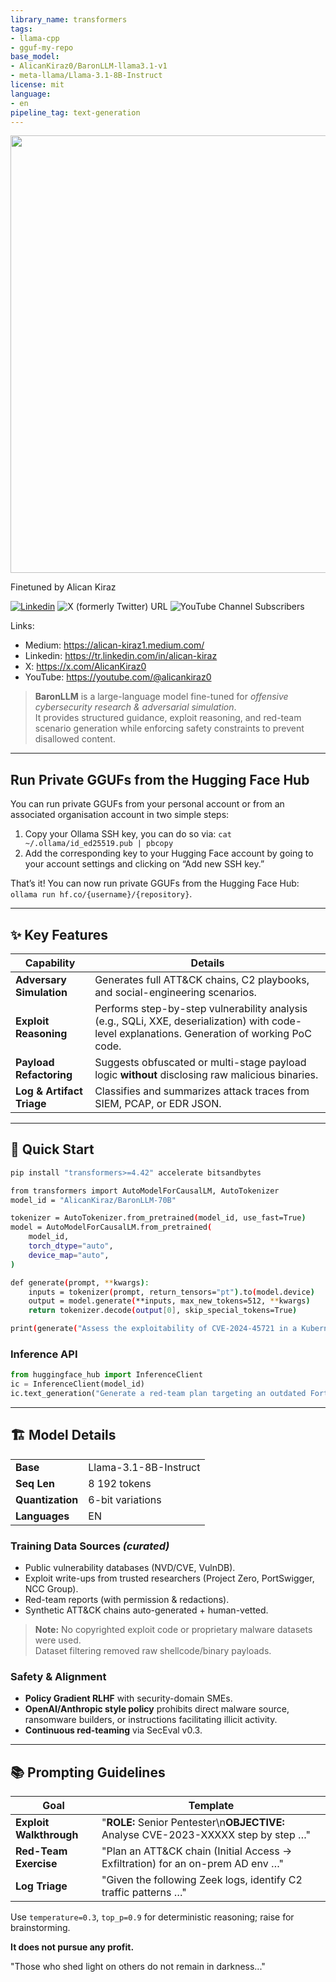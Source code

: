 ```yaml
---
library_name: transformers
tags:
- llama-cpp
- gguf-my-repo
base_model:
- AlicanKiraz0/BaronLLM-llama3.1-v1
- meta-llama/Llama-3.1-8B-Instruct
license: mit
language:
- en
pipeline_tag: text-generation
---
```


<img src="https://huggingface.co/AlicanKiraz0/SenecaLLM-x-QwQ-32B-Q4_Medium-Version/resolve/main/BaronLLM.png" width="700" />

Finetuned by Alican Kiraz

[![Linkedin](https://img.shields.io/badge/LinkedIn-0077B5?style=for-the-badge&logo=linkedin&logoColor=white)](https://tr.linkedin.com/in/alican-kiraz) 
![X (formerly Twitter) URL](https://img.shields.io/twitter/url?url=https%3A%2F%2Fx.com%2FAlicanKiraz0) 
![YouTube Channel Subscribers](https://img.shields.io/youtube/channel/subscribers/UCEAiUT9FMFemDtcKo9G9nUQ) 

Links:
- Medium: https://alican-kiraz1.medium.com/
- Linkedin: https://tr.linkedin.com/in/alican-kiraz
- X: https://x.com/AlicanKiraz0
- YouTube: https://youtube.com/@alicankiraz0

> **BaronLLM** is a large-language model fine-tuned for *offensive cybersecurity research & adversarial simulation*.  
> It provides structured guidance, exploit reasoning, and red-team scenario generation while enforcing safety constraints to prevent disallowed content.

---

## Run Private GGUFs from the Hugging Face Hub

You can run private GGUFs from your personal account or from an associated organisation account in two simple steps:

1. Copy your Ollama SSH key, you can do so via: `cat ~/.ollama/id_ed25519.pub | pbcopy`
1. Add the corresponding key to your Hugging Face account by going to your account settings and clicking on “Add new SSH key.”

That’s it! You can now run private GGUFs from the Hugging Face Hub: `ollama run hf.co/{username}/{repository}`.

---

## ✨ Key Features

| Capability | Details |
|------------|---------|
| **Adversary Simulation** | Generates full ATT&CK chains, C2 playbooks, and social-engineering scenarios. |
| **Exploit Reasoning** | Performs step-by-step vulnerability analysis (e.g., SQLi, XXE, deserialization) with code-level explanations. Generation of working PoC code. |
| **Payload Refactoring** | Suggests obfuscated or multi-stage payload logic **without** disclosing raw malicious binaries. |
| **Log & Artifact Triage** | Classifies and summarizes attack traces from SIEM, PCAP, or EDR JSON. |

---



## 🚀 Quick Start

```bash
pip install "transformers>=4.42" accelerate bitsandbytes

from transformers import AutoModelForCausalLM, AutoTokenizer
model_id = "AlicanKiraz/BaronLLM-70B"

tokenizer = AutoTokenizer.from_pretrained(model_id, use_fast=True)
model = AutoModelForCausalLM.from_pretrained(
    model_id,
    torch_dtype="auto",
    device_map="auto",
)

def generate(prompt, **kwargs):
    inputs = tokenizer(prompt, return_tensors="pt").to(model.device)
    output = model.generate(**inputs, max_new_tokens=512, **kwargs)
    return tokenizer.decode(output[0], skip_special_tokens=True)

print(generate("Assess the exploitability of CVE-2024-45721 in a Kubernetes cluster"))
```

### Inference API
```python
from huggingface_hub import InferenceClient
ic = InferenceClient(model_id)
ic.text_generation("Generate a red-team plan targeting an outdated Fortinet appliance")
```

---

## 🏗️ Model Details

| | |
|---|---|
| **Base** | Llama-3.1-8B-Instruct |
| **Seq Len** | 8 192 tokens |
| **Quantization** | 6-bit variations |
| **Languages** | EN |

### Training Data Sources *(curated)*
* Public vulnerability databases (NVD/CVE, VulnDB).
* Exploit write-ups from trusted researchers (Project Zero, PortSwigger, NCC Group).
* Red-team reports (with permission & redactions).
* Synthetic ATT&CK chains auto-generated + human-vetted.

> **Note:** No copyrighted exploit code or proprietary malware datasets were used.  
> Dataset filtering removed raw shellcode/binary payloads.

### Safety & Alignment
* **Policy Gradient RLHF** with security-domain SMEs.
* **OpenAI/Anthropic style policy** prohibits direct malware source, ransomware builders, or instructions facilitating illicit activity.
* **Continuous red-teaming** via SecEval v0.3.

---

## 📚 Prompting Guidelines

| Goal | Template |
|------|----------|
| **Exploit Walkthrough** | "**ROLE:** Senior Pentester\n**OBJECTIVE:** Analyse CVE-2023-XXXXX step by step …" |
| **Red-Team Exercise** | "Plan an ATT&CK chain (Initial Access → Exfiltration) for an on-prem AD env …" |
| **Log Triage** | "Given the following Zeek logs, identify C2 traffic patterns …" |

Use `temperature=0.3`, `top_p=0.9` for deterministic reasoning; raise for brainstorming.



**It does not pursue any profit.**

"Those who shed light on others do not remain in darkness..."